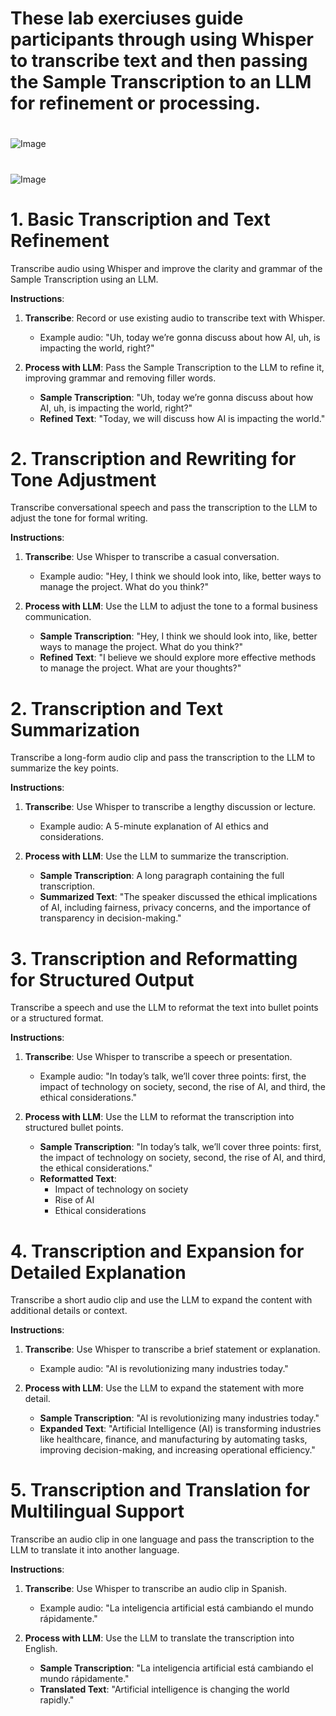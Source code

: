 # These lab exerciuses guide participants through using Whisper to transcribe text and then passing the Sample Transcription to an LLM for refinement or processing.

# 
![Image](images/Slide62.JPG)
# 
![Image](images/Slide63.JPG)

# **1. Basic Transcription and Text Refinement**

Transcribe audio using Whisper and improve the clarity and grammar of the Sample Transcription using an LLM.

 **Instructions**:  
1. **Transcribe**: Record or use existing audio to transcribe text with Whisper.  
   - Example audio: "Uh, today we’re gonna discuss about how AI, uh, is impacting the world, right?"

2. **Process with LLM**: Pass the Sample Transcription to the LLM to refine it, improving grammar and removing filler words.
   - **Sample Transcription**: "Uh, today we’re gonna discuss about how AI, uh, is impacting the world, right?"
   - **Refined Text**: "Today, we will discuss how AI is impacting the world."

# **2. Transcription and Rewriting for Tone Adjustment**

Transcribe conversational speech and pass the transcription to the LLM to adjust the tone for formal writing.

 **Instructions**:  
1. **Transcribe**: Use Whisper to transcribe a casual conversation.
   - Example audio: "Hey, I think we should look into, like, better ways to manage the project. What do you think?"

2. **Process with LLM**: Use the LLM to adjust the tone to a formal business communication.
   - **Sample Transcription**: "Hey, I think we should look into, like, better ways to manage the project. What do you think?"
   - **Refined Text**: "I believe we should explore more effective methods to manage the project. What are your thoughts?"

# **2. Transcription and Text Summarization**

Transcribe a long-form audio clip and pass the transcription to the LLM to summarize the key points.

 **Instructions**:  
1. **Transcribe**: Use Whisper to transcribe a lengthy discussion or lecture.
   - Example audio: A 5-minute explanation of AI ethics and considerations.

2. **Process with LLM**: Use the LLM to summarize the transcription.
   - **Sample Transcription**: A long paragraph containing the full transcription.
   - **Summarized Text**: "The speaker discussed the ethical implications of AI, including fairness, privacy concerns, and the importance of transparency in decision-making."

# **3. Transcription and Reformatting for Structured Output**

Transcribe a speech and use the LLM to reformat the text into bullet points or a structured format.

 **Instructions**:  
1. **Transcribe**: Use Whisper to transcribe a speech or presentation.
   - Example audio: "In today’s talk, we’ll cover three points: first, the impact of technology on society, second, the rise of AI, and third, the ethical considerations."

2. **Process with LLM**: Use the LLM to reformat the transcription into structured bullet points.
   - **Sample Transcription**: "In today’s talk, we’ll cover three points: first, the impact of technology on society, second, the rise of AI, and third, the ethical considerations."
   - **Reformatted Text**:
     - Impact of technology on society
     - Rise of AI
     - Ethical considerations


# **4. Transcription and Expansion for Detailed Explanation**

Transcribe a short audio clip and use the LLM to expand the content with additional details or context.

 **Instructions**:  
1. **Transcribe**: Use Whisper to transcribe a brief statement or explanation.
   - Example audio: "AI is revolutionizing many industries today."

2. **Process with LLM**: Use the LLM to expand the statement with more detail.
   - **Sample Transcription**: "AI is revolutionizing many industries today."
   - **Expanded Text**: "Artificial Intelligence (AI) is transforming industries like healthcare, finance, and manufacturing by automating tasks, improving decision-making, and increasing operational efficiency."

# **5. Transcription and Translation for Multilingual Support**

Transcribe an audio clip in one language and pass the transcription to the LLM to translate it into another language.

 **Instructions**:  
1. **Transcribe**: Use Whisper to transcribe an audio clip in Spanish.
   - Example audio: "La inteligencia artificial está cambiando el mundo rápidamente."

2. **Process with LLM**: Use the LLM to translate the transcription into English.
   - **Sample Transcription**: "La inteligencia artificial está cambiando el mundo rápidamente."
   - **Translated Text**: "Artificial intelligence is changing the world rapidly."